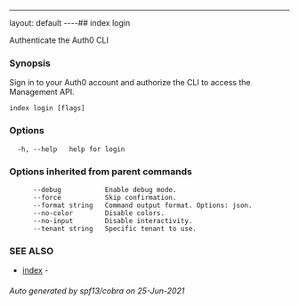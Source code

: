 ---
layout: default
----## index login

Authenticate the Auth0 CLI

### Synopsis

Sign in to your Auth0 account and authorize the CLI to access the Management API.

```
index login [flags]
```

### Options

```
  -h, --help   help for login
```

### Options inherited from parent commands

```
      --debug           Enable debug mode.
      --force           Skip confirmation.
      --format string   Command output format. Options: json.
      --no-color        Disable colors.
      --no-input        Disable interactivity.
      --tenant string   Specific tenant to use.
```

### SEE ALSO

* [index](index.md)	 - 

###### Auto generated by spf13/cobra on 25-Jun-2021
